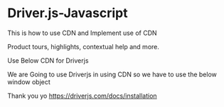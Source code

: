 # Driver.js-Javascript

This is how to use CDN and Implement use of CDN

Product tours, highlights, contextual help and more.

Use Below CDN for Driverjs
<script src="https://cdn.jsdelivr.net/npm/driver.js@1.0.1/dist/driver.js.iife.js"></script>
<link rel="stylesheet" href="https://cdn.jsdelivr.net/npm/driver.js@1.0.1/dist/driver.css"/>
 We are Going to use Driverjs in using CDN so we have to use the below  window object


 Thank you yo https://driverjs.com/docs/installation


